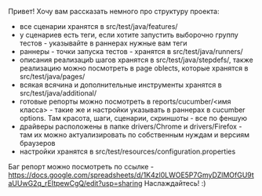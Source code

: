 Привет!
Хочу вам рассказать немного про структуру проекта:
 * все сценарии хранятся в src/test/java/features/
 * у сценариев есть теги, если хотите запустить выборочно группу тестов - указывайте в раннерах нужные вам теги
 * раннеры - точки запуска тестов - хранятся в src/test/java/runners/
 * описания реализациb шагов хранятся в src/test/java/stepdefs/, также реализацию можно посмотреть в page oblects,
которые хранятся в src/test/java/pages/
 * всякая всячина и дополнительные инструменты хранятся в src/test/java/additional/
 * готовые репорты можно посмотреть в reports/cucumber/<имя класса> - такие же и настройки указывать в раннерах в
 cucumber options. Там красота, шаги, сценарии, скриншоты - все по феншую
 * драйверы расположены в папке drivers/Chrome и drivers/Firefox - там их можно актуализировать по собственным нуждам
и версиям браузеров
 * настройки хранятся в src/test/resources/configuration.properties


 Баг репорт можно посмотреть по ссылке - https://docs.google.com/spreadsheets/d/1K4zl0LWOE5P7GmyDZlMOfGU9taUUwG2q_rEItpewCgQ/edit?usp=sharing
 Наслаждайтесь! :)
